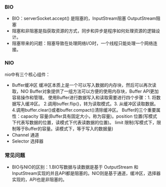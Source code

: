 ### BIO
* BIO：serverSocket.accept() 是阻塞的，InputStream阻塞 OutputStream阻塞
* 阻塞和非阻塞是指获取资源的方式，同步和异步是程序如何处理资源的逻辑设计。
* 阻塞带来的问题：阻塞导致在处理网络I/O时，一个线程只能处理一个网络连接。
### NIO
nio中有三个核心组件：
* Buffer缓冲区
缓冲区本质上是一个可以写入数据的内存块，然后可以再次读取，NIO Buffer对象提供了一组方法可以方便的使用内存块，Buffer API更加容易操作和管理。
使用Buffer进行数据写入和读取需要进行四个步骤：1. 将数据写入缓冲区。 2.调用buffer.flip()，转为读取模式。3. 从缓冲区读取数据。4.调用buffer.clear()或者buffer.compact()清除缓冲区。
Buffer的三个重要属性：capacity 容量(Buffer具有固定大小，称为容量)。position 位置(写模式下代表写数据的位置，读模式下代表读数据的位置)。
limit 限制(写模式下，限制等于Buffer的容量。读模式下，等于写入的数据量)
* Channel 通道
* Selector 选择器

### 常见问题
* BIO与NIO的区别：1.BIO写数据与读数据是基于 OutputStream 和 InputStream实现的并且API都是阻塞的。NIO则是基于通道，缓冲区，选择器实现的，API也是非阻塞的。

